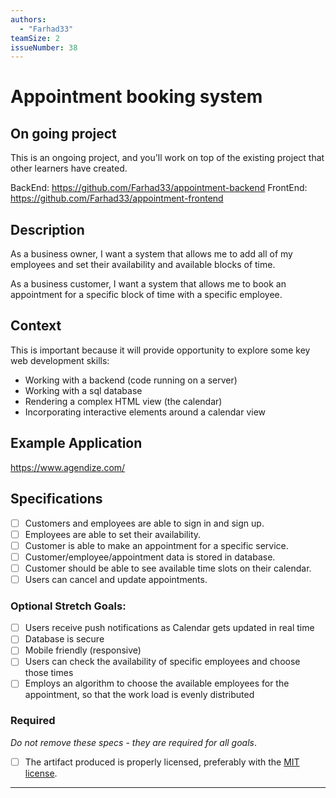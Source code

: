 ```yaml
---
authors:
  - "Farhad33"
teamSize: 2
issueNumber: 38
---
```


# Appointment booking system 

## On going project

This is an ongoing project, and you'll work on top of the existing project that other learners have created.

BackEnd: https://github.com/Farhad33/appointment-backend
FrontEnd: https://github.com/Farhad33/appointment-frontend
## Description

As a business owner, I want a system that allows me to add all of my employees and set their availability and available blocks of time. 

As a business customer, I want a system that allows me to book an appointment for a specific block of time with a specific employee.
## Context

This is important because it will provide opportunity to explore some key web development skills:
- Working with a backend (code running on a server)
- Working with a sql database
- Rendering a complex HTML view (the calendar)
- Incorporating interactive elements around a calendar view
## Example Application

https://www.agendize.com/
## Specifications
- [ ] Customers and employees are able to sign in and sign up.
- [ ] Employees are able to set their availability.
- [ ] Customer is able to make an appointment for a specific service.
- [ ] Customer/employee/appointment data is stored in database.
- [ ] Customer should be able to see available time slots on their calendar.
- [ ] Users can cancel and update appointments.
### Optional Stretch Goals:
- [ ] Users receive push notifications as Calendar gets updated in real time
- [ ] Database is secure
- [ ] Mobile friendly (responsive)
- [ ] Users can check the availability of specific employees and choose those times 
- [ ] Employs an algorithm to choose the available employees for the appointment, so that the work load is evenly distributed
### Required

_Do not remove these specs - they are required for all goals_.
- [ ] The artifact produced is properly licensed, preferably with the [MIT license](https://opensource.org/licenses/MIT).

---





